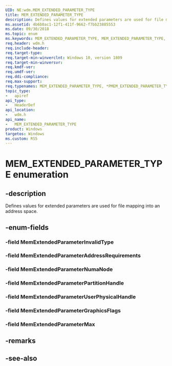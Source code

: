```yaml
---
UID: NE:wdm.MEM_EXTENDED_PARAMETER_TYPE
title: MEM_EXTENDED_PARAMETER_TYPE
description: Defines values for extended parameters are used for file mapping into an address space.
ms.assetid: 4b6b0ac1-12f1-411f-9662-f7bb23885553
ms.date: 09/30/2018
ms.topic: enum
ms.keywords: MEM_EXTENDED_PARAMETER_TYPE, MEM_EXTENDED_PARAMETER_TYPE, *PMEM_EXTENDED_PARAMETER_TYPE, 
req.header: wdm.h
req.include-header:
req.target-type:
req.target-min-winverclnt: Windows 10, version 1809
req.target-min-winversvr:
req.kmdf-ver:
req.umdf-ver:
req.ddi-compliance:
req.max-support:
req.typenames: MEM_EXTENDED_PARAMETER_TYPE, *PMEM_EXTENDED_PARAMETER_TYPE
topic_type: 
-	apiref
api_type: 
-	HeaderDef
api_location: 
-	wdm.h
api_name: 
-	MEM_EXTENDED_PARAMETER_TYPE
product: Windows
targetos: Windows
ms.custom: RS5
---
```


# MEM_EXTENDED_PARAMETER_TYPE enumeration

## -description

Defines values for extended parameters are used for file mapping into an address space.

## -enum-fields

### -field MemExtendedParameterInvalidType 
### -field MemExtendedParameterAddressRequirements 
### -field MemExtendedParameterNumaNode 
### -field MemExtendedParameterPartitionHandle 
### -field MemExtendedParameterUserPhysicalHandle 
### -field MemExtendedParameterGraphicsFlags 
### -field MemExtendedParameterMax 

## -remarks

## -see-also
